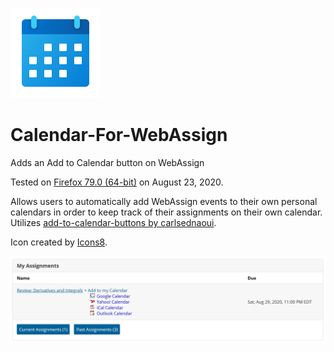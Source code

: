 ![Calendar For WebAssign Icon](https://raw.githubusercontent.com/JeffResc/Calendar-For-WebAssign/master/icons/icons8-calendar-144.png)
# Calendar-For-WebAssign
Adds an Add to Calendar button on WebAssign

Tested on [Firefox 79.0 (64-bit)](https://www.mozilla.org/en-US/firefox/79.0/releasenotes/?utm_source=firefox-browser&utm_medium=firefox-browser&utm_campaign=whatsnew) on August 23, 2020.

Allows users to automatically add WebAssign events to their own personal calendars in order to keep track of their assignments on their own calendar. Utilizes [add-to-calendar-buttons by carlsednaoui](https://github.com/carlsednaoui/add-to-calendar-buttons/).

Icon created by [Icons8](https://icons8.com/icon/WpQIVxfhhzqt/calendar).

![Demo Screenshot](https://raw.githubusercontent.com/JeffResc/Calendar-For-WebAssign/master/Capture.PNG)